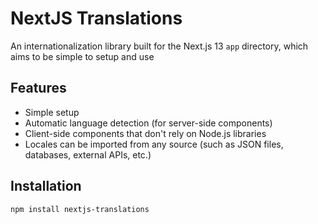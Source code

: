# NextJS Translations

An internationalization library built for the Next.js 13 `app` directory, which aims to be simple to setup and use

## Features
* Simple setup
* Automatic language detection (for server-side components)
* Client-side components that don't rely on Node.js libraries
* Locales can be imported from any source (such as JSON files, databases, external APIs, etc.)

## Installation

```bash
npm install nextjs-translations
```

